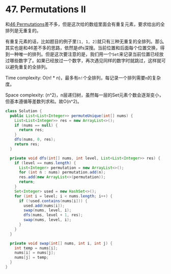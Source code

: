 # 47. Permutations II

和[46 Permutations](46-Permutation.md)差不多，但是这次给的数组里面会有重复元素，要求给出的全排列是无重复的。

有重复元素的话，比如题目的例子里`[1, 1, 2]`就只有三种无重复的全排列。那么其实也是和46差不多的思路，依然是dfs深搜。当前位置和后面每个位置交换，得到一种唯一的排列。但是这次要注意的是，我们用一个`Set`来记录当前位置已经放过哪些数字了。如果已经放过一个数字，再次遇见同样的数字时就跳过，这样就可以避免重复的全排列。

Time complexity: O(n! * n)，最多有`n!`个全排列，每记录一个排列需要`n`的复杂度。

Space complexity: (n^2)，n层递归树，虽然每一层的Set元素个数会逐渐变小，但基本遵循等差数列求和。故O(n^2)。

```java
class Solution {
  public List<List<Integer>> permuteUnique(int[] nums) {
    List<List<Integer>> res = new ArrayList<>();
    if (nums == null) {
      return res;
    }
    dfs(nums, 0, res);
    return res;
  }

  private void dfs(int[] nums, int level, List<List<Integer>> res) {
    if (level == nums.length) {
      List<Integer> permutation = new ArrayList<>();
      for (int n : nums) permutation.add(n);
      res.add(new ArrayList<>(permutation));
      return;
    }
    Set<Integer> used = new HashSet<>();
    for (int i = level; i < nums.length; i++) {
      if (!used.contains(nums[i])) {
        used.add(nums[i]);
        swap(nums, level, i);
        dfs(nums, level + 1, res);
        swap(nums, level, i);
      }
    }
  }

  private void swap(int[] nums, int i, int j) {
    int temp = nums[i];
    nums[i] = nums[j];
    nums[j] = temp;
  }
}
```